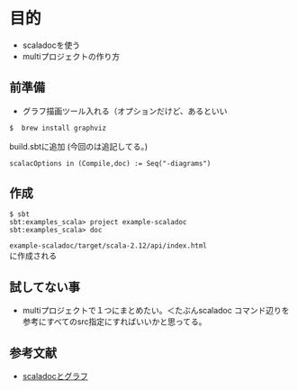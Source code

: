 # 目的
- scaladocを使う
- multiプロジェクトの作り方

## 前準備
- グラフ描画ツール入れる（オプションだけど、あるといい

```bash
$  brew install graphviz
```

build.sbtに追加 (今回のは追記してる。)
```
scalacOptions in (Compile,doc) := Seq("-diagrams")
```


## 作成

```
$ sbt 
sbt:examples_scala> project example-scaladoc
sbt:examples_scala> doc
```

`example-scaladoc/target/scala-2.12/api/index.html`  
に作成される


## 試してない事
- multiプロジェクトで１つにまとめたい。＜たぶんscaladoc コマンド辺りを参考にすべてのsrc指定にすればいいかと思ってる。


## 参考文献

- [scaladocとグラフ](https://qiita.com/4245Ryomt/items/71c0b674f56f5920f962)